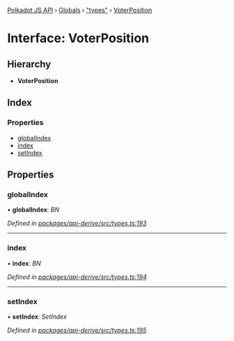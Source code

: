 [Polkadot JS API](../README.md) › [Globals](../globals.md) › ["types"](../modules/_types_.md) › [VoterPosition](_types_.voterposition.md)

# Interface: VoterPosition

## Hierarchy

* **VoterPosition**

## Index

### Properties

* [globalIndex](_types_.voterposition.md#globalindex)
* [index](_types_.voterposition.md#index)
* [setIndex](_types_.voterposition.md#setindex)

## Properties

###  globalIndex

• **globalIndex**: *BN*

*Defined in [packages/api-derive/src/types.ts:193](https://github.com/polkadot-js/api/blob/f9a42e47e/packages/api-derive/src/types.ts#L193)*

___

###  index

• **index**: *BN*

*Defined in [packages/api-derive/src/types.ts:194](https://github.com/polkadot-js/api/blob/f9a42e47e/packages/api-derive/src/types.ts#L194)*

___

###  setIndex

• **setIndex**: *SetIndex*

*Defined in [packages/api-derive/src/types.ts:195](https://github.com/polkadot-js/api/blob/f9a42e47e/packages/api-derive/src/types.ts#L195)*
